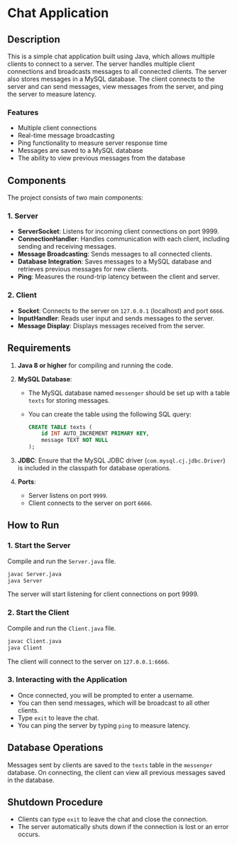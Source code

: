 #  Chat Application 

##  Description

This is a simple chat application built using Java, which allows multiple clients to connect to a server. The server handles multiple client connections and broadcasts messages to all connected clients. The server also stores messages in a MySQL database. The client connects to the server and can send messages, view messages from the server, and ping the server to measure latency.

###  Features
-  Multiple client connections
-  Real-time message broadcasting
-  Ping functionality to measure server response time
-  Messages are saved to a MySQL database
-  The ability to view previous messages from the database

##  Components

The project consists of two main components:

### 1. **Server**

-  **ServerSocket**: Listens for incoming client connections on port 9999.
-  **ConnectionHandler**: Handles communication with each client, including sending and receiving messages.
-  **Message Broadcasting**: Sends messages to all connected clients.
-  **Database Integration**: Saves messages to a MySQL database and retrieves previous messages for new clients.
-  **Ping**: Measures the round-trip latency between the client and server.

### 2. **Client** 

-  **Socket**: Connects to the server on `127.0.0.1` (localhost) and port `6666`.
-  **InputHandler**: Reads user input and sends messages to the server.
-  **Message Display**: Displays messages received from the server.

##  Requirements

1. **Java 8 or higher** for compiling and running the code.
2. **MySQL Database**:
   - The MySQL database named `messenger` should be set up with a table `texts` for storing messages.
   - You can create the table using the following SQL query:
   
     ```sql
     CREATE TABLE texts (
         id INT AUTO_INCREMENT PRIMARY KEY,
         message TEXT NOT NULL
     );
     ```

3. **JDBC**: Ensure that the MySQL JDBC driver (`com.mysql.cj.jdbc.Driver`) is included in the classpath for database operations.

4. **Ports**:
   - Server listens on port `9999`.
   - Client connects to the server on port `6666`.

##  How to Run

### 1. **Start the Server** 

Compile and run the `Server.java` file.

```bash
javac Server.java
java Server
```

The server will start listening for client connections on port 9999.

### 2. **Start the Client** 

Compile and run the `Client.java` file.

```bash
javac Client.java
java Client
```

The client will connect to the server on `127.0.0.1:6666`.

### 3. **Interacting with the Application** 

- Once connected, you will be prompted to enter a username.
- You can then send messages, which will be broadcast to all other clients.
- Type `exit` to leave the chat.
- You can ping the server by typing `ping` to measure latency.

##  Database Operations

Messages sent by clients are saved to the `texts` table in the `messenger` database. On connecting, the client can view all previous messages saved in the database.

##  Shutdown Procedure

- Clients can type `exit` to leave the chat and close the connection.
- The server automatically shuts down if the connection is lost or an error occurs.
